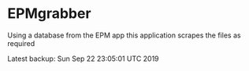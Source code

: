 # EPMgrabber
Using a database from the EPM app this application scrapes the files as required


Latest backup: Sun Sep 22 23:05:01 UTC 2019
